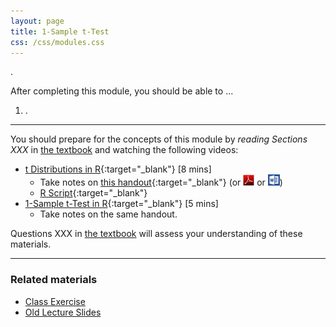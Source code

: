 ```yaml
---
layout: page
title: 1-Sample t-Test
css: /css/modules.css
---
```


<div class="ILOs">
<p>.</p>

<p>After completing this module, you should be able to ...</p>

<ol>
  <li>.</li>
</ol>
</div>

----

You should prepare for the concepts of this module by *reading Sections XXX* in [the textbook](../../book/) and watching the following videos:

* [t Distributions in R](https://vimeo.com/user45324800/tdistribution){:target="_blank"} [8 mins]
    * Take notes on [this handout](RHO.html){:target="_blank"} (or [![PDF](../../img/pdf.png)](RHO.pdf) or [![MSWord](../../img/word.png)](RHO.docx))
    * [R Script](RHO.R){:target="_blank"}
* [1-Sample t-Test in R](https://vimeo.com/user45324800/1samplettest){:target="_blank"} [5 mins]
    * Take notes on the same handout.

Questions XXX in [the textbook](../../book/) will assess your understanding of these materials.

----

### Related materials

* [Class Exercise](CE.html)
* [Old Lecture Slides](PPT_old.pptx)
